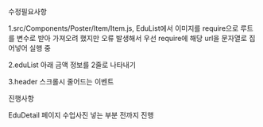 수정필요사항

1.src/Components/Poster/Item/Item.js, EduList에서 이미지를 require으로 루트를 변수로 받아 가져오려 했지만 오류 발생해서 우선
require에 해당 url을 문자열로 집어넣어 실행 중

2.eduList 아래 금액 정보를 2줄로 나타내기

3.header 스크롤시 줄어드는 이벤트

진행사항

EduDetail 페이지 수업사진 넣는 부분 전까지 진행
